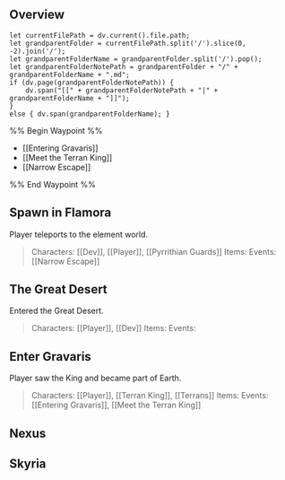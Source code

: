 ## Overview
```dataviewjs
let currentFilePath = dv.current().file.path;
let grandparentFolder = currentFilePath.split('/').slice(0, -2).join('/');
let grandparentFolderName = grandparentFolder.split('/').pop();
let grandparentFolderNotePath = grandparentFolder + "/" + grandparentFolderName + ".md";
if (dv.page(grandparentFolderNotePath)) {
	dv.span("[[" + grandparentFolderNotePath + "|" + grandparentFolderName + "]]");
}
else { dv.span(grandparentFolderName); }
```
%% Begin Waypoint %%
- [[Entering Gravaris]]
- [[Meet the Terran King]]
- [[Narrow Escape]]

%% End Waypoint %%

## Spawn in Flamora
Player teleports to the element world.

> Characters: [[Dev]], [[Player]], [[Pyrrithian Guards]]
> Items: 
> Events: [[Narrow Escape]]

## The Great Desert
Entered the Great Desert.

> Characters: [[Player]], [[Dev]]
> Items: 
> Events: 
## Enter Gravaris
Player saw the King and became part of Earth.

> Characters: [[Player]], [[Terran King]], [[Terrans]]
> Items: 
> Events: [[Entering Gravaris]], [[Meet the Terran King]]

## Nexus

## Skyria

## 
